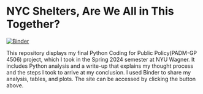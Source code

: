 # NYC Shelters, Are We All in This Together?
[![Binder](https://mybinder.org/badge_logo.svg)](https://mybinder.org/v2/gh/ceinna/nyc-shelters-2024/HEAD?labpath=nyc_shelters.ipynb)


This repository displays my final Python Coding for Public Policy(PADM-GP 4506) project, which I took in the Spring 2024 semester at NYU Wagner. It includes Python analysis and a write-up that explains my thought process and the steps I took to arrive at my conclusion. I used Binder to share my analysis, tables, and plots. The site can be accessed by clicking the button above.
